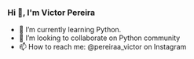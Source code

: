 ### Hi 👋, I'm Victor Pereira


- 🌱 I’m currently learning Python.
- 👯 I’m looking to collaborate on Python community
- 📫 How to reach me: @pereiraa_victor on Instagram
